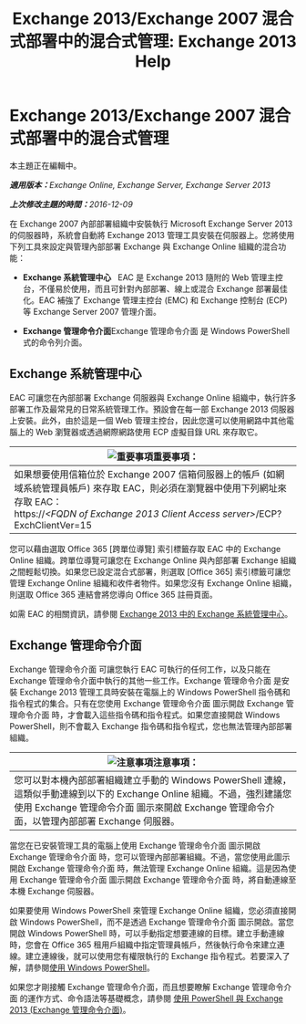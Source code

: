 ﻿---
title: 'Exchange 2013/Exchange 2007 混合式部署中的混合式管理: Exchange 2013 Help'
TOCTitle: Exchange 2013/Exchange 2007 混合式部署中的混合式管理
ms:assetid: 4b4370d5-1645-4b44-b4e0-c585fcaf970f
ms:mtpsurl: https://technet.microsoft.com/zh-tw/library/Dn151299(v=EXCHG.150)
ms:contentKeyID: 54651466
ms.date: 01/11/2018
mtps_version: v=EXCHG.150
ms.translationtype: HT
---

# Exchange 2013/Exchange 2007 混合式部署中的混合式管理

本主題正在編輯中。  

_<strong>適用版本：</strong>Exchange Online, Exchange Server, Exchange Server 2013_

_<strong>上次修改主題的時間：</strong>2016-12-09_

在 Exchange 2007 內部部署組織中安裝執行 Microsoft Exchange Server 2013 的伺服器時，系統會自動將 Exchange 2013 管理工具安裝在伺服器上。您將使用下列工具來設定與管理內部部署 Exchange 與 Exchange Online 組織的混合功能：

  - **Exchange 系統管理中心**   EAC 是 Exchange 2013 隨附的 Web 管理主控台，不僅易於使用，而且可針對內部部署、線上或混合 Exchange 部署最佳化。EAC 補強了 Exchange 管理主控台 (EMC) 和 Exchange 控制台 (ECP) 等 Exchange Server 2007 管理介面。

  - **Exchange 管理命令介面**Exchange 管理命令介面 是 Windows PowerShell 式的命令列介面。

## Exchange 系統管理中心

EAC 可讓您在內部部署 Exchange 伺服器與 Exchange Online 組織中，執行許多部署工作及最常見的日常系統管理工作。預設會在每一部 Exchange 2013 伺服器上安裝。此外，由於這是一個 Web 管理主控台，因此您還可以使用網路中其他電腦上的 Web 瀏覽器或透過網際網路使用 ECP 虛擬目錄 URL 來存取它。

<table>
<thead>
<tr class="header">
<th><img src="images/JJ906432.important(EXCHG.150).gif" title="重要事項" alt="重要事項" />重要事項：</th>
</tr>
</thead>
<tbody>
<tr class="odd">
<td>如果想要使用信箱位於 Exchange 2007 信箱伺服器上的帳戶 (如網域系統管理員帳戶) 來存取 EAC，則必須在瀏覽器中使用下列網址來存取 EAC：<br />
https://<em>&lt;FQDN of Exchange 2013 Client Access server&gt;</em>/ECP? ExchClientVer=15</td>
</tr>
</tbody>
</table>


您可以藉由選取 Office 365 \[跨單位導覽\] 索引標籤存取 EAC 中的 Exchange Online 組織。跨單位導覽可讓您在 Exchange Online 與內部部署 Exchange 組織之間輕鬆切換。如果您已設定混合式部署，則選取 \[Office 365\] 索引標籤可讓您管理 Exchange Online 組織和收件者物件。如果您沒有 Exchange Online 組織，則選取 Office 365 連結會將您導向 Office 365 註冊頁面。

如需 EAC 的相關資訊，請參閱 [Exchange 2013 中的 Exchange 系統管理中心](https://technet.microsoft.com/zh-tw/library/jj150562\(v=exchg.150\))。

## Exchange 管理命令介面

Exchange 管理命令介面 可讓您執行 EAC 可執行的任何工作，以及只能在 Exchange 管理命令介面中執行的其他一些工作。Exchange 管理命令介面 是安裝 Exchange 2013 管理工具時安裝在電腦上的 Windows PowerShell 指令碼和指令程式的集合。只有在您使用 Exchange 管理命令介面 圖示開啟 Exchange 管理命令介面 時，才會載入這些指令碼和指令程式。如果您直接開啟 Windows PowerShell，則不會載入 Exchange 指令碼和指令程式，您也無法管理內部部署組織。

<table>
<thead>
<tr class="header">
<th><img src="images/JJ150559.note(EXCHG.150).gif" title="注意事項" alt="注意事項" />注意事項：</th>
</tr>
</thead>
<tbody>
<tr class="odd">
<td>您可以對本機內部部署組織建立手動的 Windows PowerShell 連線，這類似手動連線到以下的 Exchange Online 組織。不過，強烈建議您使用 Exchange 管理命令介面 圖示來開啟 Exchange 管理命令介面，以管理內部部署 Exchange 伺服器。</td>
</tr>
</tbody>
</table>


當您在已安裝管理工具的電腦上使用 Exchange 管理命令介面 圖示開啟 Exchange 管理命令介面 時，您可以管理內部部署組織。不過，當您使用此圖示開啟 Exchange 管理命令介面 時，無法管理 Exchange Online 組織。這是因為使用 Exchange 管理命令介面 圖示開啟 Exchange 管理命令介面 時，將自動連線至本機 Exchange 伺服器。

如果要使用 Windows PowerShell 來管理 Exchange Online 組織，您必須直接開啟 Windows PowerShell，而不是透過 Exchange 管理命令介面 圖示開啟。當您開啟 Windows PowerShell 時，可以手動指定想要連線的目標。建立手動連線時，您會在 Office 365 租用戶組織中指定管理員帳戶，然後執行命令來建立連線。建立連線後，就可以使用您有權限執行的 Exchange 指令程式。若要深入了解，請參閱[使用 Windows PowerShell](http://go.microsoft.com/fwlink/p/?linkid=209660)。

如果您才剛接觸 Exchange 管理命令介面，而且想要瞭解 Exchange 管理命令介面 的運作方式、命令語法等基礎概念，請參閱 [使用 PowerShell 與 Exchange 2013 (Exchange 管理命令介面)](https://technet.microsoft.com/zh-tw/library/bb123778\(v=exchg.150\))。

